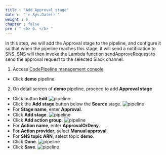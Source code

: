 ```yaml
---
title : "Add Approval stage"
date :  "`r Sys.Date()`" 
weight : 6
chapter : false
pre : " <b> 6. </b> "
---
```



  In this step, we will add the Approval stage to the pipeline, and configure it so that when the pipeline reaches this stage, it will send a notification to SNS. SNS will then invoke the Lambda function sendApproveRequest to send the approval request to the selected Slack channel.

1. Access [CodePipeline management console](https://us-east-1.console.aws.amazon.com/codesuite/codepipeline/pipelines)
  + Click **demo** pipeline.

2. On detail screen of **demo** pipeline, proceed to add **Approval stage**
  + Click button **Edit**
  ![pipeline](/images/pipeline/010.png)
  + Click the **Add stage** button below the **Source** stage.
  ![pipeline](/images/pipeline/011.png)
  + For **Stage name**, enter **Approval**.
  + Click **Add stage**.
  ![pipeline](/images/pipeline/012.png)
  + Click **Add action group**.
  ![pipeline](/images/pipeline/013.png)
  + For **Action name**, enter **ApprovalOrDeny**.
  + For **Action provider**, select **Manual approval**.
  + For **SNS topic ARN**, select topic **demo**.
  + Click **Done**.
  ![pipeline](/images/pipeline/014-1.png)
  + Click **Save**.
  ![pipeline](/images/pipeline/015.png)

